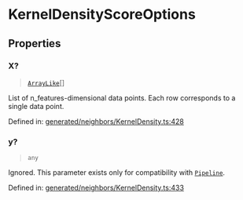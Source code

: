 # KernelDensityScoreOptions

## Properties

### X?

> [`ArrayLike`](../types/ArrayLike.md)[]

List of n\_features-dimensional data points. Each row corresponds to a single data point.

Defined in:  [generated/neighbors/KernelDensity.ts:428](https://github.com/transitive-bullshit/scikit-learn-ts/blob/b59c1ff/packages/sklearn/src/generated/neighbors/KernelDensity.ts#L428)

### y?

> `any`

Ignored. This parameter exists only for compatibility with [`Pipeline`](sklearn.pipeline.Pipeline.html#sklearn.pipeline.Pipeline "sklearn.pipeline.Pipeline").

Defined in:  [generated/neighbors/KernelDensity.ts:433](https://github.com/transitive-bullshit/scikit-learn-ts/blob/b59c1ff/packages/sklearn/src/generated/neighbors/KernelDensity.ts#L433)
